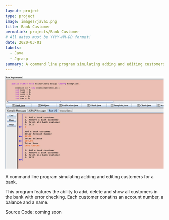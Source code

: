 ```yaml
---
layout: project
type: project
image: images/java1.png
title: Bank Customer
permalink: projects/Bank Customer
# All dates must be YYYY-MM-DD format!
date: 2020-03-01
labels:
  - Java
  - Jgrasp
summary: A command line program simulating adding and editing customers for a bank.
---
```


<img class="ui medium right floated rounded image" src="../images/java.png">

A command line program simulating adding and editing customers for a bank. 

This program features the ability to add, delete and show all customers in the bank with error checking. Each customer conatins an account number, a balance and a name. 

Source Code: coming soon 
